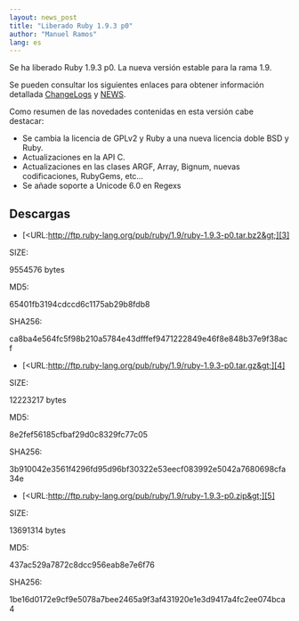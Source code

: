 ```yaml
---
layout: news_post
title: "Liberado Ruby 1.9.3 p0"
author: "Manuel Ramos"
lang: es
---
```


Se ha liberado Ruby 1.9.3 p0. La nueva versión estable para la rama 1.9.

Se pueden consultar los siguientes enlaces para obtener información
detallada [ChangeLogs][1] y [NEWS][2].

Como resumen de las novedades contenidas en esta versión cabe destacar:

* Se cambia la licencia de GPLv2 y Ruby a una nueva licencia doble BSD y
  Ruby.
* Actualizaciones en la API C.
* Actualizaciones en las clases ARGF, Array, Bignum, nuevas
  codificaciones, RubyGems, etc…
* Se añade soporte a Unicode 6.0 en Regexs

## Descargas

* [&lt;URL:http://ftp.ruby-lang.org/pub/ruby/1.9/ruby-1.9.3-p0.tar.bz2&gt;][3]

SIZE:

9554576 bytes

MD5:

65401fb3194cdccd6c1175ab29b8fdb8

SHA256:

ca8ba4e564fc5f98b210a5784e43dfffef9471222849e46f8e848b37e9f38acf

* [&lt;URL:http://ftp.ruby-lang.org/pub/ruby/1.9/ruby-1.9.3-p0.tar.gz&gt;][4]

SIZE:

12223217 bytes

MD5:

8e2fef56185cfbaf29d0c8329fc77c05

SHA256:

3b910042e3561f4296fd95d96bf30322e53eecf083992e5042a7680698cfa34e

* [&lt;URL:http://ftp.ruby-lang.org/pub/ruby/1.9/ruby-1.9.3-p0.zip&gt;][5]

SIZE:

13691314 bytes

MD5:

437ac529a7872c8dcc956eab8e7e6f76

SHA256:

1be16d0172e9cf9e5078a7bee2465a9f3af431920e1e3d9417a4fc2ee074bca4



[1]: http://svn.ruby-lang.org/repos/ruby/tags/v1_9_3_0/ChangeLog 
[2]: http://svn.ruby-lang.org/repos/ruby/tags/v1_9_3_0/NEWS 
[3]: http://ftp.ruby-lang.org/pub/ruby/1.9/ruby-1.9.3-p0.tar.bz2 
[4]: http://ftp.ruby-lang.org/pub/ruby/1.9/ruby-1.9.3-p0.tar.gz 
[5]: http://ftp.ruby-lang.org/pub/ruby/1.9/ruby-1.9.3-p0.zip 
